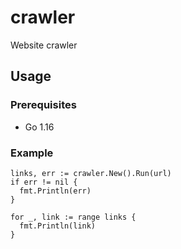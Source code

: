 # crawler
Website crawler

## Usage

### Prerequisites
* Go 1.16

### Example 
```
links, err := crawler.New().Run(url)
if err != nil {
  fmt.Println(err)
}

for _, link := range links {
  fmt.Println(link)
}
```
